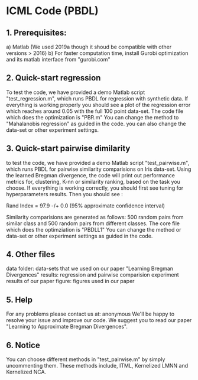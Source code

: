 # ICML Code (PBDL)

## 1. Prerequisites:

a) Matlab (We used 2019a though it shoud be compatible with other versions > 2016)
b) For faster computation time, install Gurobi optimization and its matlab interface from "gurobi.com" 

## 2. Quick-start regression

To test the code, we have provided a demo Matlab script "test_regression.m", which runs
PBDL for regression with synthetic data. If everything is working properly you should
see a plot of the regression error which reaches around 0.05 with the full 100 point data-set.
The code file which does the optimization is "PBR.m"
You can change the method to "Mahalanobis regression" as guided in the code. you can also change 
the data-set or other experiment settings. 

## 3. Quick-start pairwise dimilarity

to test the code, we have provided a demo Matlab script "test_pairwise.m", which runs PBDL
for pairwise similarity comparisions on Iris data-set. Using the learned Bregman divergence,
the code will print out performance metrics for, clustering, K-nn or similarity ranking, 
based on the task you choose. If everything is working correctly, you should first see tuning for
hyperparameters results. Then you should see :

Rand Index = 97.9  -/+  0.0              (95%  approximate confidence interval)


Similarity comparisions are generated as follows: 500 random pairs from similar class and 500
random pairs from different classes. The core file which does the optimziation is "PBDLL1"
You can change the method or data-set or other experiment settings as guided in the code.

## 4. Other files
data folder: data-sets that we used on our paper "Learning Bregman Divergences"
results: regression and pairwise comparision experiment results of our paper
figure: figures used in our paper

## 5. Help

For any problems please contact us at: anonymous We'll be happy to 
resolve your issue and improve our code.
We suggest you to read our paper "Learning to Approximate Bregman Divergences".

## 6. Notice

You can choose different methods in "test_pairwise.m" by simply uncommenting them.
These methods include, ITML, Kernelized LMNN and Kernelized NCA.

